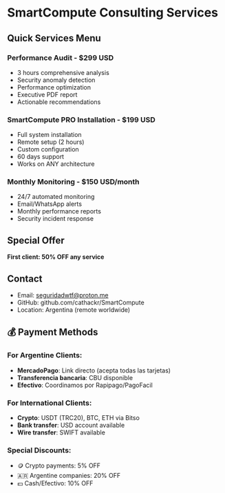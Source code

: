 # SmartCompute Consulting Services

## Quick Services Menu

### Performance Audit - $299 USD
- 3 hours comprehensive analysis
- Security anomaly detection  
- Performance optimization
- Executive PDF report
- Actionable recommendations

### SmartCompute PRO Installation - $199 USD
- Full system installation
- Remote setup (2 hours)
- Custom configuration
- 60 days support
- Works on ANY architecture

### Monthly Monitoring - $150 USD/month
- 24/7 automated monitoring
- Email/WhatsApp alerts
- Monthly performance reports
- Security incident response

## Special Offer
**First client: 50% OFF any service**

## Contact
- Email: seguridadwtf@proton.me
- GitHub: github.com/cathackr/SmartCompute
- Location: Argentina (remote worldwide)

## 💰 Payment Methods

### For Argentine Clients:
- **MercadoPago**: Link directo (acepta todas las tarjetas)
- **Transferencia bancaria**: CBU disponible
- **Efectivo**: Coordinamos por Rapipago/PagoFacil

### For International Clients:
- **Crypto**: USDT (TRC20), BTC, ETH via Bitso
- **Bank transfer**: USD account available
- **Wire transfer**: SWIFT available

### Special Discounts:
- 🪙 Crypto payments: 5% OFF
- 🇦🇷 Argentine companies: 20% OFF  
- 💵 Cash/Efectivo: 10% OFF
